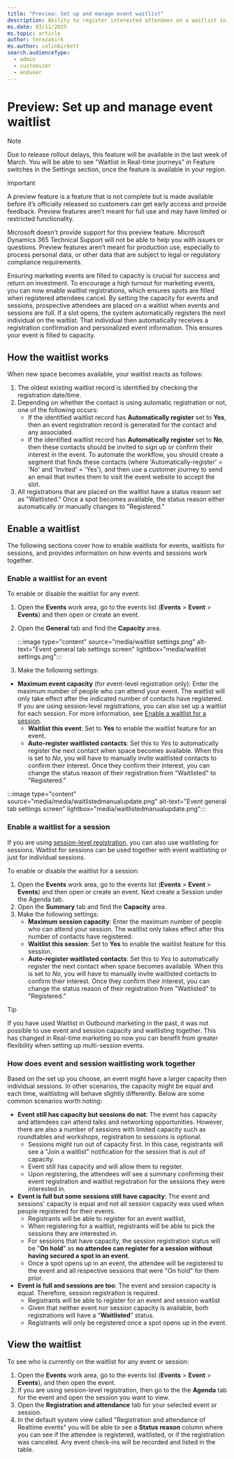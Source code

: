 ```yaml
---
title: "Preview: Set up and manage event waitlist"
description: Ability to register interested attendees on a waitlist in Dynamics 365 Customer Insights - Journeys.
ms.date: 03/11/2025
ms.topic: article
author: terezakirk
ms.author: colinbirkett
search.audienceType: 
  - admin
  - customizer
  - enduser
---
```


# Preview: Set up and manage event waitlist

> [!NOTE]
> Due to release rollout delays, this feature will be available in the last week of March. You will be able to see "Waitlist in Real-time journeys" in Feature switches in the Settings section, once the feature is available in your region.

> [!IMPORTANT]
> A preview feature is a feature that is not complete but is made available before it’s officially released so customers can get early access and provide feedback. Preview features aren’t meant for full use and may have limited or restricted functionality.
>
> Microsoft doesn't provide support for this preview feature. Microsoft Dynamics 365 Technical Support will not be able to help you with issues or questions. Preview features aren’t meant for production use, especially to process personal data, or other data that are subject to legal or regulatory compliance requirements.

Ensuring marketing events are filled to capacity is crucial for success and return on investment. To encourage a high turnout for marketing events, you can now enable waitlist registrations, which ensures spots are filled when registered attendees cancel. By setting the capacity for events and sessions, prospective attendees are placed on a waitlist when events and sessions are full. If a slot opens, the system automatically registers the next individual on the waitlist. That individual then automatically receives a registration confirmation and personalized event information. This ensures your event is filled to capacity.

## How the waitlist works

When new space becomes available, your waitlist reacts as follows:

1. The oldest existing waitlist record is identified by checking the registration date/time.
1. Depending on whether the contact is using automatic registration or not, one of the following occurs:
    - If the identified waitlist record has **Automatically register** set to **Yes**, then an event registration record is generated for the contact and any associated.
    - If the identified waitlist record has **Automatically register** set to **No**, then these contacts should be invited to sign up or confirm their interest in the event. To automate the workflow, you should create a segment that finds these contacts (where 'Automatically-register' = 'No' and 'Invited' = 'Yes'), and then use a customer journey to send an email that invites them to visit the event website to accept the slot.
1. All registrations that are placed on the waitlist have a status reason set as "Waitlisted." Once a spot becomes available, the status reason either automatically or manually changes to "Registered."

## Enable a waitlist 

The following sections cover how to enable waitlists for events, waitlists for sessions, and provides information on how events and sessions work together.

### Enable a waitlist for an event

To enable or disable the waitlist for any event:

1. Open the **Events** work area, go to the events list (**Events** > **Event** > **Events**) and then open or create an event.
1. Open the **General** tab and find the **Capacity** area.

   :::image type="content" source="media/waitlist settings.png" alt-text="Event general tab settings screen" lightbox="media/waitlist settings.png":::

1. Make the following settings:
  - **Maximum event capacity** (for event-level registration only): Enter the maximum number of people who can attend your event. The waitlist will only take effect after the indicated number of contacts have registered. If you are using session-level registrations, you can also set up a waitlist for each session. For more information, see [Enable a waitlist for a session](#enable-a-waitlist-for-a-session).
    - **Waitlist this event**: Set to **Yes** to enable the waitlist feature for an event.
    - **Auto-register waitlisted contacts**: Set this to *Yes* to automatically register the next contact when space becomes available. When this is set to *No*, you will have to manually invite waitlisted contacts to confirm their interest. Once they confirm their interest, you can change the status reason of their registration from "Waitlisted" to "Registered."

   :::image type="content" source="media/media/waitlistedmanualupdate.png" alt-text="Event general tab settings screen" lightbox="media/waitlistedmanualupdate.png":::

### Enable a waitlist for a session

If you are using [session-level registration](real-time-journeys-event-session.md), you can also use waitlisting for sessions. Waitlist for sessions can be used together with event waitlisting or just for individual sessions.

To enable or disable the waitlist for a session:

1. Open the **Events** work area, go to the events list (**Events** > **Event** > **Events**) and then open or create an event. Next create a Session under the Agenda tab.
1. Open the **Summary** tab and find the **Capacity** area.
1. Make the following settings:
    - **Maximum session capacity**: Enter the maximum number of people who can attend your session. The waitlist only takes effect after this number of contacts have registered.
    - **Waitlist this session**: Set to **Yes** to enable the waitlist feature for this session.
    - **Auto-register waitlisted contacts**: Set this to *Yes* to automatically register the next contact when space becomes available. When this is set to *No*, you will have to manually invite waitlisted contacts to confirm their interest. Once they confirm their interest, you can change the status reason of their registration from "Waitlisted" to "Registered."

> [!TIP]
> If you have used Waitlist in Outbound marketing in the past, it was not possible to use event and session capacity and waitlisting together. This has changed in Real-time marketing so now you can benefit from greater flexibility when setting up multi-session events.

### How does event and session waitlisting work together

Based on the set up you choose, an event might have a larger capacity then individual sessions. In other scenarios, the capacity might be equal and each time, waitlisting will behave slightly differently. Below are some common scenarios worth noting: 

- **Event still has capacity but sessions do not**: The event has capacity and attendees can attend talks and networking opportunities. However, there are also a number of sessions with limited capacity such as roundtables and workshops, registration to sessions is optional.
    - Sessions might run out of capacity first. In this case, registrants will see a "Join a waitlist" notification for the session that is out of capacity.
    - Event still has capacity and will allow them to register.
    - Upon registering, the attendees will see a summary confirming their event registration and waitlist registration for the sessions they were interested in.
- **Event is full but some sessions still have capacity**: The event and sessions' capacity is equal and not all session capacity was used when people registered for their events.
    - Registrants will be able to register for an event waitlist,
    - When registering for a waitlist, registrants will be able to pick the sessions they are interested in.
    - For sessions that have capacity, the session registration status will be "**On hold**" as **no attendee can register for a session without having secured a spot in an event**.
    - Once a spot opens up in an event, the attendee will be registered to the event and all respective sessions that were "On hold" for them prior.
- **Event is full and sessions are too**: The event and session capacity is equal. Therefore, session registration is required.
    - Registrants will be able to register for an event and session waitlist
    - Given that neither event nor session capacity is available, both registrations will have a "**Waitlisted**" status.
    - Registrants will only be registered once a spot opens up in the event. 

## View the waitlist

To see who is currently on the waitlist for any event or session:

1. Open the **Events** work area, go to the events list (**Events** > **Event** > **Events**), and then open the event.
1. If you are using session-level registration, then go to the the **Agenda** tab for the event and open the session you want to view.
1. Open the **Registration and attendance** tab for your selected event or session.
1. In the default system view called "Registration and attendance of Realtime events" you will be able to see a **Status reason** column where you can see if the attendee is registered, waitlisted, or if the registration was canceled. Any event check-ins will be recorded and listed in the table.

